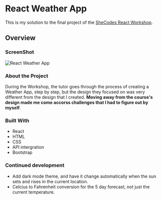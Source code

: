 # React Weather App

This is my solution to the final project of the [SheCodes React Workshop](https://www.shecodes.io/react).

## Overview

### ScreenShot

![React Weather App](https://raw.githubusercontent.com/jrparente/shecodes-react-weather-app/master/react-weather-app-screenshot.png)

### About the Project

During the Workshop, the tutor goes through the process of creating a Weather App, step by step, but the design they focused on was very different from the design that I created. **Moving away from the course's design made me come accorss challenges that I had to figure out by myself**.

### Built With

- React
- HTML
- CSS
- API intergration
- Bootstrap

### Continued development
- Add dark mode theme, and have it change automatically when the sun sets and rises in the current location.
- Celcius to Fahrenheit conversion for the 5 day forecast, not just the current temperature.
